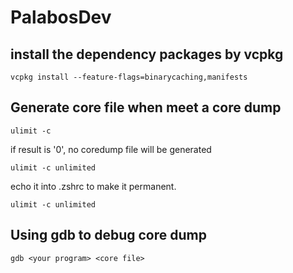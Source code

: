 # PalabosDev

## install the dependency packages by vcpkg

`vcpkg install --feature-flags=binarycaching,manifests`

## Generate core file when meet a core dump

`ulimit -c`

if result is '0', no coredump file will be generated

`ulimit -c unlimited`

echo it into .zshrc to make it permanent.

`ulimit -c unlimited`

## Using gdb to debug core dump

`gdb <your program> <core file>`

